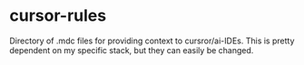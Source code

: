 # cursor-rules
Directory of .mdc files for providing context to cursror/ai-IDEs. This is pretty dependent on my specific stack, but they can easily be changed.
